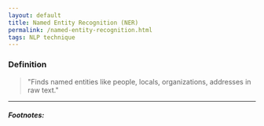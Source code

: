 ```yaml
---
layout: default
title: Named Entity Recognition (NER)
permalink: /named-entity-recognition.html
tags: NLP technique
---
```


### Definition

> "Finds named entities like people, locals, organizations, addresses in raw text."

<hr />

##### Footnotes:
